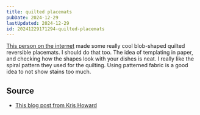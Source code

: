 ```yaml
---
title: quilted placemats
pubDate: 2024-12-29
lastUpdated: 2024-12-29
id: 20241229171294-quilted-placemats
---
```


[This person on the internet](https://www.web-goddess.org/archive/26597) made some really cool blob-shaped quilted reversible placemats. I should do that too. The idea of templating in paper, and checking how the shapes look with your dishes is neat. I really like the spiral pattern they used for the quilting. Using patterned fabric is a good idea to not show stains too much.

## Source

- [This blog post from Kris Howard](https://www.web-goddess.org/archive/26597)
